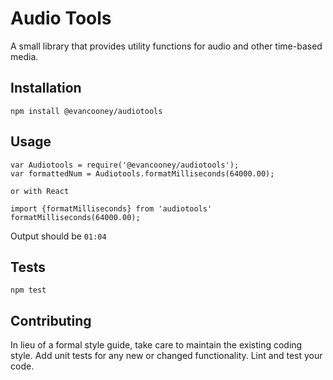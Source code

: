 Audio Tools
=========

A small library that provides utility functions for audio and other time-based
media.

## Installation

  `npm install @evancooney/audiotools`

## Usage

    var Audiotools = require('@evancooney/audiotools');
    var formattedNum = Audiotools.formatMilliseconds(64000.00);

    or with React

    import {formatMilliseconds} from 'audiotools'
    formatMilliseconds(64000.00);


  Output should be `01:04`


## Tests

  `npm test`

## Contributing

In lieu of a formal style guide, take care to maintain the existing coding style.
Add unit tests for any new or changed functionality. Lint and test your code.
